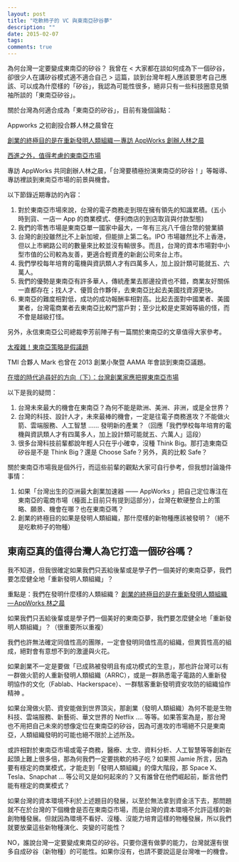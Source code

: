 ```yaml
---
layout: post
title: "吃軟柿子的 VC 與東南亞矽谷夢"
description: ""
date: 2015-02-07
tags: 
comments: true
---
```


為何台灣一定要變成東南亞的矽谷？
我曾在 < 大家都在談如何成為下一個矽谷，卻很少人在講矽谷模式適不適合自己 > 這篇，談到台灣年輕人應該要思考自己應該、可以成為什麼樣的「矽谷」，我認為可能性很多，絕非只有一些科技圈意見領袖所談的「東南亞矽谷」。

關於台灣為何適合成為「東南亞的矽谷」，目前有幾個論點：

Appworks 之初創投合夥人林之晨曾在

[創業的終極目的是在重新發明人類組織 — 專訪 AppWorks 創辦人林之晨](https://buzzorange.com/techorange/2014/12/30/interview-with-jamie-lin-ec-in-se-asia/)

[西進之外，值得考慮的東南亞市場](http://mrjamie.cc/2012/02/03/startup-asia-thoughts/)

專訪 AppWorks 共同創辦人林之晨，「台灣要積極扮演東南亞的矽谷！」等報導、專訪裡談到東南亞市場的前景與機會。

以下節錄近期專訪的內容：

1. 對於東南亞市場來說，台灣的電子商務走到現在擁有領先的知識累積。(五小時到貨、一店一 App 的商業模式、便利商店的到店取貨與付款型態)
2. 我們的零售市場是東南亞單一國家中最大，一年有三兆八千億台幣的營業額
3. 台灣的創投雖然比不上新加坡，但能排上第二名。IPO 市場雖然比不上香港，但以上市網路公司的數量來比較並沒有輸很多。而且，台灣的資本市場對中小型市值的公司較為友善，更適合輕資產的新創公司來台上市。
4. 我們學校每年培育的電機與資訊類人才有四萬多人，加上設計類可能就五、六萬人。
5. 我們的優勢是東南亞有許多華人，傳統產業去那邊投資也不錯，商業友好關係一直都存在；找人才、優質合作夥伴，去東南亞比起去美國找資源更快。
6. 東南亞的難度相對低，成功的成功報酬率相對高。比起去面對中國業者、美國業者，台灣電商業者去東南亞比較門當戶對；至少比較是史萊姆等級的怪，而不會是越級打怪。

另外，永信東南亞公司總裁李芳前陣子有一篇關於東南亞的文章值得大家參考。

[太複雜！東南亞策略是假議題](https://www.cw.com.tw/article/article.action?id=5064201)

TMI 合夥人 Mark 也曾在 2013 創業小聚暨 AAMA 年會談到東南亞議題。

[在壞的時代追尋好的方向（下）：台灣創業家應把握東南亞市場](https://www.inside.com.tw/2013/06/26/2013-aama-b-taiwan-entrepreneurs-should-focus-on-se-asia)

以下是我的疑問：

1. 台灣未來最大的機會在東南亞？為何不能是歐洲、美洲、非洲，或是全世界？
2. 台灣的科技、設計人才，未來最棒的機會，一定是往電子商務進攻？不能做火箭、雲端服務、人工智慧 …… 發明新的產業？（回應「我們學校每年培育的電機與資訊類人才有四萬多人，加上設計類可能就五、六萬人」這段）
3. 很多台灣科技前輩都說年輕人只在乎小確幸，沒種 Think Big。那打造東南亞矽谷是不是 Think Big？還是 Choose Safe？另外，真的比較 Safe？

關於東南亞市場我是個外行，而這些前輩的觀點大家可自行參考，但我想討論幾件事情：

1. 如果「台灣出生的亞洲最大創業加速器 —— AppWorks 」把自己定位專注在東南亞的電商市場（檯面上目前只有提到這部分），台灣在軟硬整合上的策略、願景、機會在哪？也在東南亞嗎？
2. 創業的終極目的如果是發明人類組織，那什麼樣的新物種應該被發明？（絕不是吃軟柿子的物種）


## 東南亞真的值得台灣人為它打造一個矽谷嗎？

我不知道，但我很確定如果我們只丟給後輩或是學子們一個美好的東南亞夢，我們要怎麼健全地「重新發明人類組織」？

重點是：我們在發明什麼樣的人類組織？
[創業的終極目的是在重新發明人類組織 — AppWorks 林之晨]((https://buzzorange.com/techorange/2014/12/30/interview-with-jamie-lin-ec-in-se-asia/))

如果我們只丟給後輩或是學子們一個美好的東南亞夢，我們要怎麼健全地「重新發明人類組織」？（很重要所以重複）

我們也許無法確定同值性高的團隊，一定會發明同值性高的組織，但異質性高的組成，絕對會有意想不到的激盪與火花。

如果創業不一定是要做「已成熟被發明且有成功模式的生意」，那也許台灣可以有一群做火箭的人重新發明人類組織（ARRC），或是一群熟悉電子電路的人重新發明協作的文化（Fablab、Hackerspace）、一群駭客重新發明資安攻防的組織協作精神 。

如果台灣做火箭、資安能做到世界頂尖，那創業（發明人類組織）為何不能是生物科技、雲端服務、新藝術、華文世界的 Netflix …. 等等。如果答案為是，那台灣也不用把自己未來的想像定位在東南亞的矽谷，因為可進攻的市場絕不只是東南亞，人類組織發明的可能也絕不限於上述所及。

或許相對於東南亞市場或電子商務，醫療、太空、資料分析、人工智慧等等創新在起頭上難上很多倍，那為何我們一定要挑軟的柿子吃？如果照 Jamie 所言，因為要有穩定的商業模式，才能走到「發明人類組織」的偉大階段，那 Space X、Tesla、Snapchat … 等公司又是如何起來的？又有誰曾在他們崛起前，斷言他們能有穩定的商業模式？

如果台灣的資本環境不利於上述題目的發展，以至於無法拿到資金活下去，那問題就不在於台灣的下個機會是否在東南亞市場，而是台灣的資本環境不允許這樣的新創物種發展。但就因為環境不看好、沒種、沒能力培育這樣的物種發展，所以我們就要放棄這些新物種演化、突變的可能性？

NO，誰說台灣一定要變成東南亞的矽谷。只要你還有做夢的能力，台灣就還有很多自成矽谷（新物種）的可能性。如果你沒有，也請不要說這是台灣唯一的機會。
